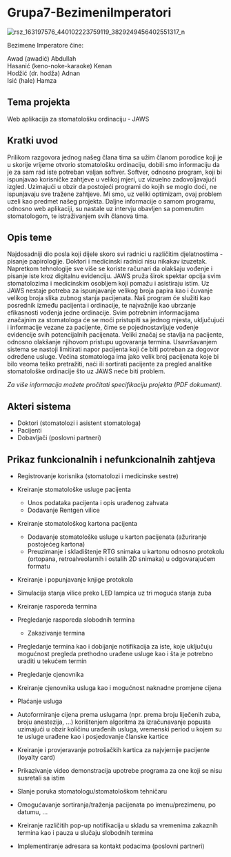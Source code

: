 # Grupa7-BezimeniImperatori

![rsz_163197576_440102223759119_3829249456402551317_n](https://user-images.githubusercontent.com/72881957/111922846-95f00b00-8a9c-11eb-91a0-1172b000775e.png)

Bezimene Imperatore čine:  
  
Awad (awadić) Abdullah  
Hasanić (keno-noke-karaoke) Kenan   
Hodžić (dr. hodža) Adnan  
Isić (hale) Hamza  


## Tema projekta 
Web aplikacija za stomatološku ordinaciju - JAWS

## Kratki uvod 
Prilikom razgovora jednog našeg člana tima sa užim članom porodice koji je u skorije vrijeme otvorio stomatološku ordinaciju, dobili smo informaciju da je za sam rad iste potreban valjan softver. Softver, odnosno program, koji bi ispunjavao korisničke zahtjeve u velikoj mjeri, uz vizuelno zadovoljavajući izgled. Uzimajući  u obzir da postojeći programi do kojih se moglo doći, ne ispunjavaju sve tražene zahtjeve. Mi smo, uz veliki optimizam, ovaj problem uzeli kao predmet našeg projekta.
Daljne informacije o samom programu, odnosno web aplikaciji, su nastale uz intervju obavljen sa pomenutim stomatologom, te istraživanjem svih članova tima.

## Opis teme
Najdosadniji dio posla koji dijele skoro svi radnici u različitim djelatnostima - pisanje papirologije. Doktori i medicinski radnici nisu nikakav izuzetak. Napretkom tehnologije sve više se koriste računari da olakšaju vođenje i pisanje iste kroz digitalnu evidenciju. JAWS pruža širok spektar opcija svim stomatolozima i medicinskim osobljem koji pomažu i asistiraju istim. Uz JAWS nestaje potreba za ispunjavanje velikog broja papira kao i čuvanje velikog broja slika zubnog stanja pacijenata. Naš program će služiti kao posrednik između pacijenta i ordinacije, te najvažnije kao ubrzanje efikasnosti vođenja jedne ordinacije. Svim potrebnim informacijama značajnim za stomatologa će se moći pristupiti sa jednog mjesta, uključujući i informacije vezane za pacijente, čime se pojednostavljuje vođenje evidencije svih potencijalnih pacijenata. Veliki značaj se stavlja na pacijente, odnosno olakšanje njihovom pristupu ugovaranja termina. Usavršavanjem sistema se nastoji limitirati napor pacijenta koji će biti potreban za dogovor određene usluge.
Većina stomatologa ima jako velik broj pacijenata koje bi bilo veoma teško pretražiti, naći ili sortirati pacijente za pregled analitike stomatološke ordinacije što uz JAWS neće biti problem. 

_Za više informacija možete pročitati specifikaciju projekta (PDF dokument)._ 
## Akteri sistema 
- Doktori (stomatolozi i asistent stomatologa)
- Pacijenti
- Dobavljači (poslovni partneri)

## Prikaz funkcionalnih i nefunkcionalnih zahtjeva
  - Registrovanje korisnika (stomatolozi i medicinske sestre)

  - Kreiranje stomatološke usluge pacijenta 
    - Unos podataka pacijenta i opis urađenog zahvata
    - Dodavanje Rentgen vilice
  
  - Kreiranje stomatološkog kartona pacijenta 
    - Dodavanje stomatološke usluge u karton pacijenata (ažuriranje postojećeg kartona)
    - Preuzimanje i skladištenje RTG snimaka u kartonu odnosno protokolu (ortopana, retroalveolarnih i ostalih 2D snimaka) u odgovarajućem formatu

  - Kreiranje i popunjavanje knjige protokola

  - Simulacija stanja vilice preko LED lampica uz tri moguća stanja zuba
  
  - Kreiranje rasporeda termina

  - Pregledanje rasporeda slobodnih termina  
    - Zakazivanje termina
   
  - Pregledanje termina kao i dobijanje notifikacija za iste, koje uključuju mogućnost pregleda prethodno urađene usluge kao i šta je potrebno uraditi u tekućem termin
  
  - Pregledanje cjenovnika

  - Kreiranje cjenovnika usluga kao i mogućnost naknadne promjene cijena

  - Plaćanje usluga

  - Autoformiranje cijena prema uslugama (npr. prema broju liječenih zuba, broju anestezija, ...) korištenjem algoritma za izračunavanje popusta uzimajući u obzir količinu urađenih usluga, vremenski period u kojem su te usluge urađene kao i posjedovanje članske kartice

  - Kreiranje i provjeravanje potrošačkih kartica za najvjernije pacijente (loyalty card)
  
  - Prikazivanje video demonstracija upotrebe programa za one koji se nisu susretali sa istim
  
  - Slanje poruka stomatologu/stomatološkom tehničaru 

  - Omogućavanje sortiranja/traženja pacijenata po imenu/prezimenu, po datumu, ...   

  - Kreiranje različitih pop-up notifikacija u skladu sa vremenima zakaznih termina kao i pauza u slučaju slobodnih termina
   
  - Implementiranje adresara sa kontakt podacima (poslovni partneri)
